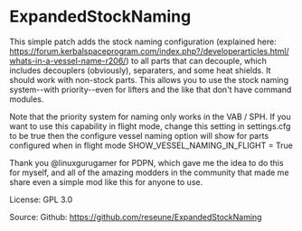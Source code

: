 # ExpandedStockNaming

This simple patch adds the stock naming configuration (explained here: https://forum.kerbalspaceprogram.com/index.php?/developerarticles.html/whats-in-a-vessel-name-r206/) to all parts that can decouple, which includes decouplers (obviously), separaters, and some heat shields. It should work with non-stock parts. This allows you to use the stock naming system--with priority--even for lifters and the like that don't have command modules.

Note that the priority system for naming only works in the VAB / SPH. If you want to use this capability in flight mode, change this setting in settings.cfg to be true then the configure vessel naming option will show for parts configured when in flight mode 
SHOW_VESSEL_NAMING_IN_FLIGHT = True

Thank you @linuxgurugamer for PDPN, which gave me the idea to do this for myself, and all of the amazing modders in the community that made me share even a simple mod like this for anyone to use.

License: GPL 3.0

Source: Github: https://github.com/reseune/ExpandedStockNaming
